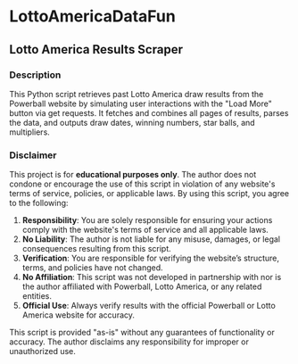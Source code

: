 # LottoAmericaDataFun

## Lotto America Results Scraper

### Description

This Python script retrieves past Lotto America draw results from the Powerball website by simulating user interactions with the "Load More" button via get requests. It fetches and combines all pages of results, parses the data, and outputs draw dates, winning numbers, star balls, and multipliers.

### Disclaimer

This project is for **educational purposes only**. The author does not condone or encourage the use of this script in violation of any website's terms of service, policies, or applicable laws. By using this script, you agree to the following:

1. **Responsibility**: You are solely responsible for ensuring your actions comply with the website's terms of service and all applicable laws.  
2. **No Liability**: The author is not liable for any misuse, damages, or legal consequences resulting from this script.  
3. **Verification**: You are responsible for verifying the website’s structure, terms, and policies have not changed.  
4. **No Affiliation**: This script was not developed in partnership with nor is the author affiliated with Powerball, Lotto America, or any related entities.  
5. **Official Use**: Always verify results with the official Powerball or Lotto America website for accuracy.  

This script is provided "as-is" without any guarantees of functionality or accuracy. The author disclaims any responsibility for improper or unauthorized use. 

